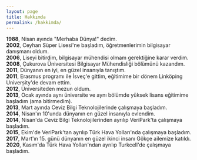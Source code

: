 ```yaml
---
layout: page
title: Hakkımda
permalink: /hakkimda/
---
```


**1988**, Nisan ayında "Merhaba Dünya!" dedim.  
**2002**, Ceyhan Süper Lisesi'ne başladım, öğretmenlerimin bilgisayar danışmanı oldum.  
**2006**, Liseyi bitirdim, bilgisayar mühendisi olmam gerektiğine karar verdim.  
**2008**, Çukurova Üniversitesi Bilgisayar Mühendisliği bölümünü kazandım.  
**2011**, Dünyanın en iyi, en güzel insanıyla tanıştım.  
**2011**, Erasmus programı ile İsveç'e gittim, eğitimime bir dönem Linköping University'de devam ettim.  
**2012**, Üniversiteden mezun oldum.  
**2013**, Ocak ayında aynı üniversite ve aynı bölümde yüksek lisans eğitimime başladım (ama bitirmedim).  
**2013**, Mart ayında Ceviz Bilgi Teknolojilerinde çalışmaya başladım.  
**2014**, Nisan'ın 10'unda dünyanın en güzel insanıyla evlendim.  
**2014**, Nisan'da Ceviz Bilgi Teknolojilerinden ayrılıp VeriPark'ta çalışmaya başladım.  
**2015**, Ekim'de VeriPark'tan ayrılıp Türk Hava Yolları'nda çalışmaya başladım.  
**2017**, Mart'ın 15. günü dünyanın en güzel ikinci insanı Gökçe ailemize katıldı.  
**2020**, Kasım'da Türk Hava Yolları'ndan ayrılıp Turkcell'de çalışmaya başladım.

